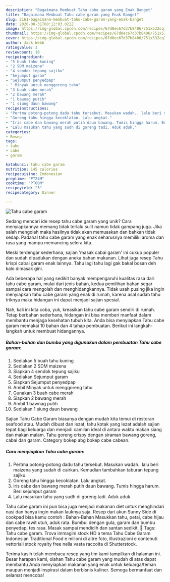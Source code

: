 ```yaml
---
description: "Bagaimana Membuat Tahu cabe garam yang Enak Banget"
title: "Bagaimana Membuat Tahu cabe garam yang Enak Banget"
slug: 2161-bagaimana-membuat-tahu-cabe-garam-yang-enak-banget
date: 2020-08-31T08:12:03.022Z
image: https://img-global.cpcdn.com/recipes/67d0ec67d37b8406/751x532cq70/tahu-cabe-garam-foto-resep-utama.jpg
thumbnail: https://img-global.cpcdn.com/recipes/67d0ec67d37b8406/751x532cq70/tahu-cabe-garam-foto-resep-utama.jpg
cover: https://img-global.cpcdn.com/recipes/67d0ec67d37b8406/751x532cq70/tahu-cabe-garam-foto-resep-utama.jpg
author: Jack Webb
ratingvalue: 3
reviewcount: 10
recipeingredient:
- "5 buah tahu kuning"
- "2 SDM maizena"
- "4 sendok tepung sajiku"
- "Sejumput garam"
- "Sejumput penyedpap"
- " Minyak untuk menggoreng tahu"
- "3 buah cabe merah"
- "2 bawang merah"
- "1 bawnag putih"
- "1 siung daun bawang"
recipeinstructions:
- "Pertma potong-potong dadu tahu tersebut. Masukan wadah.. lalu beri maizena yang sudah di cairkan. Kemudian tambahkan taburan tepung sajiku."
- "Goreng tahu hingga kecoklatan. Lalu angkat."
- "Iris cabe dan bawang merah putih daun bawang. Tumis hingga harum. Beri sejumput garam"
- "Lalu masukan tahu yang sudh di goreng tadi. Aduk aduk."
categories:
- Resep
tags:
- tahu
- cabe
- garam

katakunci: tahu cabe garam 
nutrition: 145 calories
recipecuisine: Indonesian
preptime: "PT24M"
cooktime: "PT60M"
recipeyield: "3"
recipecategory: Dinner

---
```



![Tahu cabe garam](https://img-global.cpcdn.com/recipes/67d0ec67d37b8406/751x532cq70/tahu-cabe-garam-foto-resep-utama.jpg)

Sedang mencari ide resep tahu cabe garam yang unik? Cara menyiapkannya memang tidak terlalu sulit namun tidak gampang juga. Jika salah mengolah maka hasilnya tidak akan memuaskan dan bahkan tidak sedap. Padahal tahu cabe garam yang enak seharusnya memiliki aroma dan rasa yang mampu memancing selera kita.

Meski terdengar sederhana, sajian &#39;masak cabai garam&#39; ini cukup populer dan sudah dipadukan dengan aneka bahan makanan. Lihat juga resep Tahu krispi cabai garam enak lainnya. Tahu lagi tahu lagi gak bakal bosan deh kalo dimasak gini.

Ada beberapa hal yang sedikit banyak mempengaruhi kualitas rasa dari tahu cabe garam, mulai dari jenis bahan, kedua pemilihan bahan segar sampai cara mengolah dan menghidangkannya. Tidak usah pusing jika ingin menyiapkan tahu cabe garam yang enak di rumah, karena asal sudah tahu triknya maka hidangan ini dapat menjadi sajian spesial.


Nah, kali ini kita coba, yuk, kreasikan tahu cabe garam sendiri di rumah. Tetap berbahan sederhana, hidangan ini bisa memberi manfaat dalam membantu menjaga kesehatan tubuh kita. Anda bisa menyiapkan Tahu cabe garam memakai 10 bahan dan 4 tahap pembuatan. Berikut ini langkah-langkah untuk membuat hidangannya.

<!--inarticleads1-->

##### Bahan-bahan dan bumbu yang digunakan dalam pembuatan Tahu cabe garam:

1. Sediakan 5 buah tahu kuning
1. Sediakan 2 SDM maizena
1. Siapkan 4 sendok tepung sajiku
1. Sediakan Sejumput garam
1. Siapkan Sejumput penyedpap
1. Ambil  Minyak untuk menggoreng tahu
1. Gunakan 3 buah cabe merah
1. Siapkan 2 bawang merah
1. Ambil 1 bawnag putih
1. Sediakan 1 siung daun bawang


Sajian Tahu Cabe Garam biasanya dengan mudah kita temui di restoran seafood atau. Mudah dibuat dan lezat, tahu kotak yang lezat adalah sajian tepat bagi keluarga dan menjadi camilan ideal di antara waktu makan siang dan makan malam. Tahu goreng crispy dengan siraman bawang goreng, cabai dan garam. Category bokep abg bokep cabe cabean. 

<!--inarticleads2-->

##### Cara menyiapkan Tahu cabe garam:

1. Pertma potong-potong dadu tahu tersebut. Masukan wadah.. lalu beri maizena yang sudah di cairkan. Kemudian tambahkan taburan tepung sajiku.
1. Goreng tahu hingga kecoklatan. Lalu angkat.
1. Iris cabe dan bawang merah putih daun bawang. Tumis hingga harum. Beri sejumput garam
1. Lalu masukan tahu yang sudh di goreng tadi. Aduk aduk.


Tahu cabe garam ini pun bisa juga menjadi makanan diet untuk menghindari nasi dan hanya ingin makan lauknya saja. Resep dari akun Sunny Side di cookpad bisa kamu contoh : Bahan-Bahan  Masukkan tahu, petai, cabe hijau dan cabe rawit utuh, aduk rata. Bumbui dengan gula, garam dan bumbu penyedap, tes rasa. Masak sampai mendidih dan santan sedikit.  Tags: Tahu cabe garam. Trova immagini stock HD a tema Tahu Cabe Garam Indonesian Traditional Food e milioni di altre foto, illustrazioni e contenuti vettoriali stock royalty free nella vasta raccolta di Shutterstock. 

Terima kasih telah membaca resep yang tim kami tampilkan di halaman ini. Besar harapan kami, olahan Tahu cabe garam yang mudah di atas dapat membantu Anda menyiapkan makanan yang enak untuk keluarga/teman maupun menjadi inspirasi dalam berbisnis kuliner. Semoga bermanfaat dan selamat mencoba!
